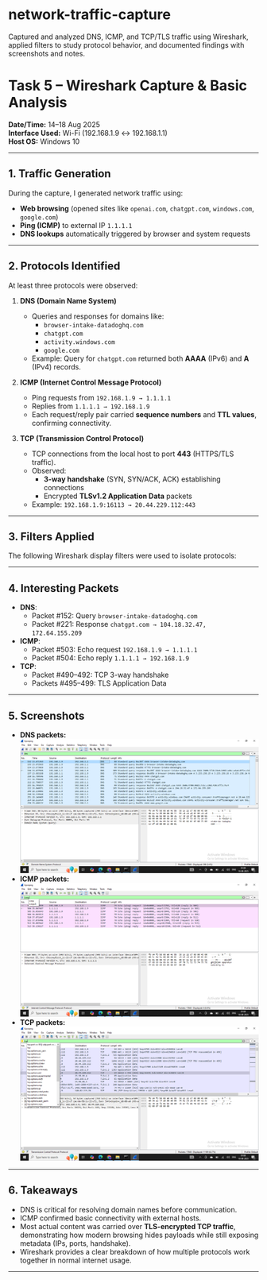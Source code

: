# network-traffic-capture
Captured and analyzed DNS, ICMP, and TCP/TLS traffic using Wireshark, applied filters to study protocol behavior, and documented findings with screenshots and notes.
# Task 5 – Wireshark Capture & Basic Analysis

**Date/Time:** 14–18 Aug 2025  
**Interface Used:** Wi-Fi (192.168.1.9 ↔ 192.168.1.1)  
**Host OS:** Windows 10

---

## 1. Traffic Generation
During the capture, I generated network traffic using:
- **Web browsing** (opened sites like `openai.com`, `chatgpt.com`, `windows.com`, `google.com`)
- **Ping (ICMP)** to external IP `1.1.1.1`
- **DNS lookups** automatically triggered by browser and system requests

---

## 2. Protocols Identified
At least three protocols were observed:

1. **DNS (Domain Name System)**  
   - Queries and responses for domains like:
     - `browser-intake-datadoghq.com`
     - `chatgpt.com`
     - `activity.windows.com`
     - `google.com`  
   - Example: Query for `chatgpt.com` returned both **AAAA** (IPv6) and **A** (IPv4) records.

2. **ICMP (Internet Control Message Protocol)**  
   - Ping requests from `192.168.1.9 → 1.1.1.1`
   - Replies from `1.1.1.1 → 192.168.1.9`
   - Each request/reply pair carried **sequence numbers** and **TTL values**, confirming connectivity.

3. **TCP (Transmission Control Protocol)**  
   - TCP connections from the local host to port **443** (HTTPS/TLS traffic).  
   - Observed:
     - **3-way handshake** (SYN, SYN/ACK, ACK) establishing connections
     - Encrypted **TLSv1.2 Application Data** packets  
   - Example: `192.168.1.9:16113 → 20.44.229.112:443`

---

## 3. Filters Applied
The following Wireshark display filters were used to isolate protocols:


---

## 4. Interesting Packets
- **DNS**:  
  - Packet #152: Query `browser-intake-datadoghq.com`  
  - Packet #221: Response `chatgpt.com → 104.18.32.47, 172.64.155.209`
- **ICMP**:  
  - Packet #503: Echo request `192.168.1.9 → 1.1.1.1`  
  - Packet #504: Echo reply `1.1.1.1 → 192.168.1.9`
- **TCP**:  
  - Packet #490–492: TCP 3-way handshake  
  - Packets #495–499: TLS Application Data

---

## 5. Screenshots
- **DNS packets:** ![DNS](DNS_pkts.png)  
- **ICMP packets:** ![ICMP](ICMP_pkts.png)  
- **TCP packets:** ![TCP](TCP_pkts.png)

---

## 6. Takeaways
- DNS is critical for resolving domain names before communication.
- ICMP confirmed basic connectivity with external hosts.
- Most actual content was carried over **TLS-encrypted TCP traffic**, demonstrating how modern browsing hides payloads while still exposing metadata (IPs, ports, handshake).
- Wireshark provides a clear breakdown of how multiple protocols work together in normal internet usage.

---
